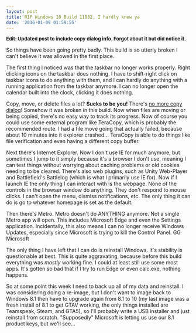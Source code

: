 ```yaml
---
layout: post
title: RIP Windows 10 Build 11082, I hardly knew ya
date: '2016-01-09 01:59:55'
---
```


<font size=2><b>Edit: Updated post to include copy dialog info. Forgot about it but did notice it.
</b></font>

So things have been going pretty badly. This build is so utterly broken I can't believe it was allowed  in the first place.

The first thing I noticed was that the taskbar no longer works properly. Right clicking icons on the taskbar does nothing. I have to shift-right click on taskbar icons to do anything with them, and I can hardly do anything with a running application from the taskbar anymore. I can no longer open the calendar built into the clock, clicking it does nothing.

Copy, move, or delete files a lot? **Sucks to be you!** There's <u>no more copy dialog</u>! Somehow it was broken in this build. Now when files are moving or being copied, there's no easy way to track its progress. Now of course you could use some external program like TeraCopy, which is probably the recommended route. I had a file move going that actually failed, because about 10 minutes into it explorer crashed... TeraCopy is able to do things like file verification and even having a different copy buffer.

Next there's Internet Explorer. Now I don't use IE for much anymore, but sometimes I jump to it simply because it's a browser I don't use, meaning I can test things without worrying about caching problems or old cookies needing to be cleared. There's also web plugins, such as Unity Web-Player and Battlefield's Battlelog (which is what I primarily use IE for). Now if I launch IE the only thing I can interact with is the webpage. None of the controls in the browser window do anything. They don't respond to mouse clicks. I can't open the menu, dismiss notifications, etc. The only thing it can do is go to whatever homepage is set as the default.

Then there's Metro. Metro doesn't do ANYTHING anymore. Not a single Metro app will open. This includes Microsoft Edge and even the Settings application. Incidentally, this also means I can no longer receive Windows Updates, especially since Microsoft is trying to kill the Control Panel. GG Microsoft

The only thing I have left that I can do is reinstall Windows. It's stability is questionable at best. This is quite aggravating, because before this build everything was *mostly* working fine. I could at least still use some most apps. It's gotten so bad that if I try to run Edge or even calc.exe, nothing happens.

So at some point this week I need to back up all of my data and reinstall. I was considering doing a re-image, but I don't want to image back to Windows 8.1 then have to upgrade again from 8.1 to 10 (my last image was a fresh install of 8.1 to get GTAV working, the only things installed are Teamspeak, Steam, and GTA5), so I'll probably write a USB installer and just reinstall from scratch. "Supposedly" Microsoft is letting us use our 8.1 product keys, but we'll see...